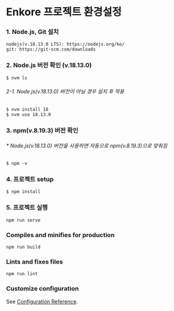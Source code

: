 # Enkore 프로젝트 환경설정

### 1. Node.js, Git 설치
```
nodejs(v.18.13.0 LTS): https://nodejs.org/ko/
git: https://git-scm.com/downloads
```
### 2. Node.js 버전 확인 (v.18.13.0)
```
$ nvm ls
```

###### 2-1. Node.js(v.18.13.0) 버전이 아닐 경우 설치 후 적용
```
$ nvm install 18
$ nvm use 18.13.0
```

### 3. npm(v.8.19.3) 버전 확인 
###### * Node.js(v.18.13.0) 버전을 사용하면 자동으로 npm(v.8.19.3)으로 맞춰짐
```
$ npm -v
```

### 4. 프로젝트 setup
```
$ npm install
```

### 5. 프로젝트 실행
```
npm run serve
```

### Compiles and minifies for production
```
npm run build
```

### Lints and fixes files
```
npm run lint
```

### Customize configuration
See [Configuration Reference](https://cli.vuejs.org/config/).
